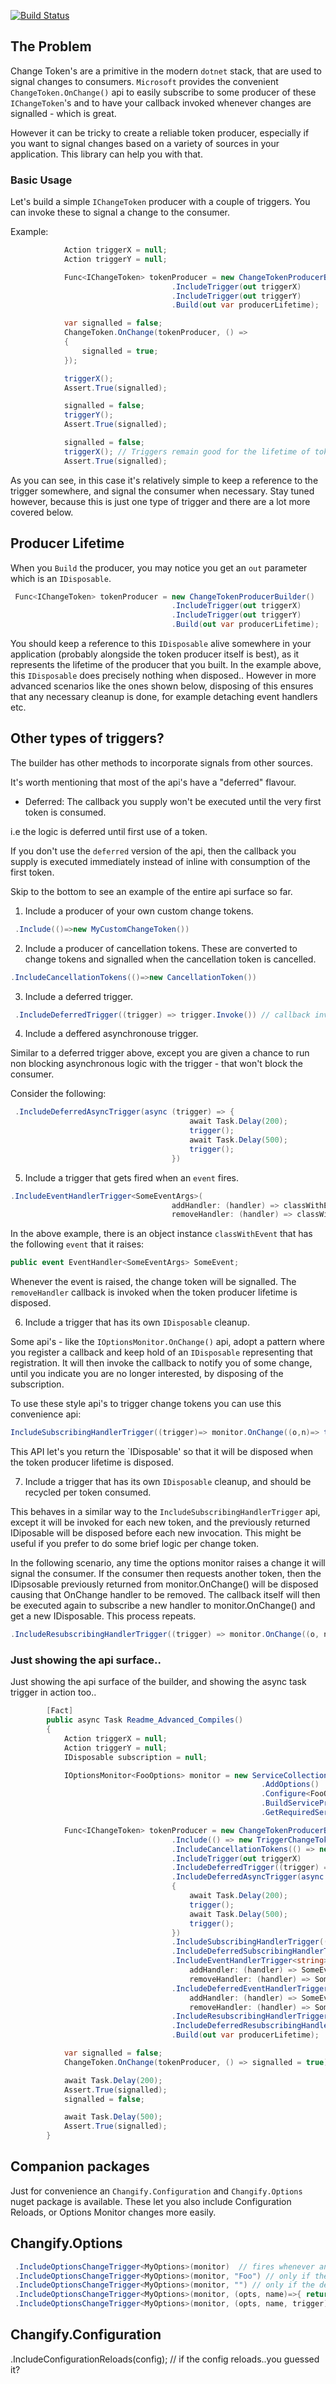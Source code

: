 [![Build Status](https://darrelltunnell.visualstudio.com/Public%20Projects/_apis/build/status/dazinator.Changify?branchName=develop)](https://darrelltunnell.visualstudio.com/Public%20Projects/_build/latest?definitionId=18&branchName=develop)
## The Problem

Change Token's are a primitive in the modern `dotnet` stack, that are used to signal changes to consumers. 
`Microsoft` provides the convenient `ChangeToken.OnChange()` api to easily subscribe to some producer of these `IChangeToken`'s 
and to have your callback invoked whenever changes are signalled - which is great.

However it can be tricky to create a reliable token producer, especially if you want to signal changes based on a variety of sources in your application.
This library can help you with that.

### Basic Usage

Let's build a simple `IChangeToken` producer with a couple of triggers.
You can invoke these to signal a change to the consumer.

Example:

```csharp
            Action triggerX = null;
            Action triggerY = null;

            Func<IChangeToken> tokenProducer = new ChangeTokenProducerBuilder()
                                    .IncludeTrigger(out triggerX)
                                    .IncludeTrigger(out triggerY)
                                    .Build(out var producerLifetime);

            var signalled = false;
            ChangeToken.OnChange(tokenProducer, () =>
            {
                signalled = true;
            });

            triggerX();
            Assert.True(signalled);

            signalled = false;
            triggerY();
            Assert.True(signalled);

            signalled = false;
            triggerX(); // Triggers remain good for the lifetime of token producer.
            Assert.True(signalled);       
```

As you can see, in this case it's relatively simple to keep a reference to the trigger somewhere, and signal the consumer when necessary.
Stay tuned however, because this is just one type of trigger and there are a lot more covered below.

## Producer Lifetime

When you `Build` the producer, you may notice you get an `out` parameter which is an `IDisposable`.

```csharp
 Func<IChangeToken> tokenProducer = new ChangeTokenProducerBuilder()
                                    .IncludeTrigger(out triggerX)
                                    .IncludeTrigger(out triggerY)
                                    .Build(out var producerLifetime);
```

You should keep a reference to this `IDisposable` alive somewhere in your application (probably alongside the token producer itself is best), 
as it represents the lifetime of the producer that you built.
In the example above, this `IDisposable` does precisely nothing when disposed..
However in more advanced scenarios like the ones shown below, disposing of this ensures that any necessary cleanup is done, for example detaching event handlers etc.

## Other types of triggers?

The builder has other methods to incorporate signals from other sources.

It's worth mentioning that most of the api's have a "deferred" flavour.

- Deferred: The callback you supply won't be executed until the very first token is consumed.

i.e the logic is deferred until first use of a token.

If you don't use the `deferred` version of the api, then the callback you supply is executed immediately instead of inline with consumption of the first token.

Skip to the bottom to see an example of the entire api surface so far.

1. Include a producer of your own custom change tokens.

```csharp
 .Include(()=>new MyCustomChangeToken())

```

2. Include a producer of cancellation tokens.
These are converted to change tokens and signalled when the cancellation token is cancelled.

```csharp
.IncludeCancellationTokens(()=>new CancellationToken())
```

3. Include a deferred trigger. 

```csharp
 .IncludeDeferredTrigger((trigger) => trigger.Invoke()) // callback invoked to supply you a trigger once the first token is consumed. Note: logic here is synchronous and so will blocks the caller requesting the very first token so be snappy.
```

4. Include a deffered asynchronouse trigger. 

Similar to a deferred trigger above, except you are given a chance to run non blocking asynchronous logic with the trigger - that won't block the consumer.

Consider the following:

```csharp
 .IncludeDeferredAsyncTrigger(async (trigger) => {
                                        await Task.Delay(200);
                                        trigger();
                                        await Task.Delay(500);
                                        trigger();
                                    })
 ```

 5. Include a trigger that gets fired when an `event` fires.

 ```csharp
 .IncludeEventHandlerTrigger<SomeEventArgs>(
                                     addHandler: (handler) => classWithEvent.SomeEvent += handler,
                                     removeHandler: (handler) => classWithEvent.SomeEvent -= handler);

```

In the above example, there is an object instance `classWithEvent` that has the following `event` that it raises:

```csharp
public event EventHandler<SomeEventArgs> SomeEvent;

```

Whenever the event is raised, the change token will be signalled. 
The `removeHandler` callback is invoked when the token producer lifetime is disposed.

6. Include a trigger that has its own `IDisposable` cleanup.

Some api's - like the `IOptionsMonitor.OnChange()` api, adopt a pattern where you register a callback and keep hold of an `IDisposable` representing that registration.
It will then invoke the callback to notify you of some change, until you indicate you are no longer interested, by disposing of the subscription.

To use these style api's to trigger change tokens you can use this convenience api:

```csharp
IncludeSubscribingHandlerTrigger((trigger)=> monitor.OnChange((o,n)=> trigger()))

```

This API let's you return the `IDisposable' so that it will be disposed when the token producer lifetime is disposed.

7. Include a trigger that has its own `IDisposable` cleanup, and should be recycled per token consumed.

This behaves in a similar way to the `IncludeSubscribingHandlerTrigger` api, except it will be invoked for each new token, and the previously returned IDiposable will be disposed before each new invocation.
This might be useful if you prefer to do some brief logic per change token.

In the following scenario, any time the options monitor raises a change it will signal the consumer.
If the consumer then requests another token, then the IDipsosable previously returned from monitor.OnChange() will be disposed causing that OnChange handler to be removed. The callback itself will then be executed again to subscribe a new handler to monitor.OnChange() and get a new IDisposable.
This process repeats.

```csharp
.IncludeResubscribingHandlerTrigger((trigger) => monitor.OnChange((o, n) => trigger()))
```

### Just showing the api surface..

Just showing the api surface of the builder, and showing the async task trigger in action too..

```csharp
        [Fact]
        public async Task Readme_Advanced_Compiles()
        {
            Action triggerX = null;
            Action triggerY = null;
            IDisposable subscription = null;

            IOptionsMonitor<FooOptions> monitor = new ServiceCollection()
                                                        .AddOptions()
                                                        .Configure<FooOptions>((o) => { })
                                                        .BuildServiceProvider()
                                                        .GetRequiredService<IOptionsMonitor<FooOptions>>();

            Func<IChangeToken> tokenProducer = new ChangeTokenProducerBuilder()
                                    .Include(() => new TriggerChangeToken())
                                    .IncludeCancellationTokens(() => new CancellationToken()) 
                                    .IncludeTrigger(out triggerX)
                                    .IncludeDeferredTrigger((trigger) => trigger.Invoke())       
                                    .IncludeDeferredAsyncTrigger(async (trigger) =>
                                    {
                                        await Task.Delay(200);
                                        trigger();
                                        await Task.Delay(500);
                                        trigger();
                                    })
                                    .IncludeSubscribingHandlerTrigger((trigger) => monitor.OnChange((o, n) => trigger()))
                                    .IncludeDeferredSubscribingHandlerTrigger((trigger) => monitor.OnChange((o, n) => trigger()))   
                                    .IncludeEventHandlerTrigger<string>(
                                        addHandler: (handler) => SomeEvent += handler,
                                        removeHandler: (handler) => SomeEvent -= handler)
                                    .IncludeDeferredEventHandlerTrigger<string>(
                                        addHandler: (handler) => SomeEvent += handler,
                                        removeHandler: (handler) => SomeEvent -= handler)
                                    .IncludeResubscribingHandlerTrigger((trigger) => monitor.OnChange((o, n) => trigger()))
                                    .IncludeDeferredResubscribingHandlerTrigger((trigger) => monitor.OnChange((o, n) => trigger()))
                                    .Build(out var producerLifetime);

            var signalled = false;
            ChangeToken.OnChange(tokenProducer, () => signalled = true);

            await Task.Delay(200);
            Assert.True(signalled);
            signalled = false;

            await Task.Delay(500);
            Assert.True(signalled);        
        }
```

## Companion packages

Just for convenience an `Changify.Configuration` and `Changify.Options` nuget package is available.
These let you also include Configuration Reloads, or Options Monitor changes more easily.

## Changify.Options

```csharp
 .IncludeOptionsChangeTrigger<MyOptions>(monitor)  // fires whenever any change for MyOptions occurs
 .IncludeOptionsChangeTrigger<MyOptions>(monitor, "Foo") // only if the options named "Foo" changes.
 .IncludeOptionsChangeTrigger<MyOptions>(monitor, "") // only if the default named options "" changes.
 .IncludeOptionsChangeTrigger<MyOptions>(monitor, (opts, name)=>{ return true; }) // use a predicate to decide.
 .IncludeOptionsChangeTrigger<MyOptions>(monitor, (opts, name, trigger)=>{ trigger(); }) // call the trigger if you want.
```

## Changify.Configuration

.IncludeConfigurationReloads(config); // if the config reloads..you guessed it?
